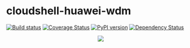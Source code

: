 # cloudshell-huawei-wdm
[![Build status](https://github.com/QualiSystems/cloudshell-huawei-wdm/workflows/CI/badge.svg?branch=master)](https://github.com/QualiSystems/cloudshell-huawei-wdm/actions?query=branch%3Amaster)
[![Coverage Status](https://coveralls.io/repos/github/QualiSystems/cloudshell-huawei-wdm/badge.svg?branch=master)](https://coveralls.io/github/QualiSystems/cloudshell-huawei-wdm?branch=master)
[![PyPI version](https://badge.fury.io/py/cloudshell-huawei-wdm.svg)](https://badge.fury.io/py/cloudshell-huawei-wdm)
[![Dependency Status](https://dependencyci.com/github/QualiSystems/cloudshell-huawei-wdm/badge)](https://dependencyci.com/github/QualiSystems/cloudshell-huawei-wdm)

<p align="center">
<img src="https://github.com/QualiSystems/devguide_source/raw/master/logo.png"></img>
</p>
